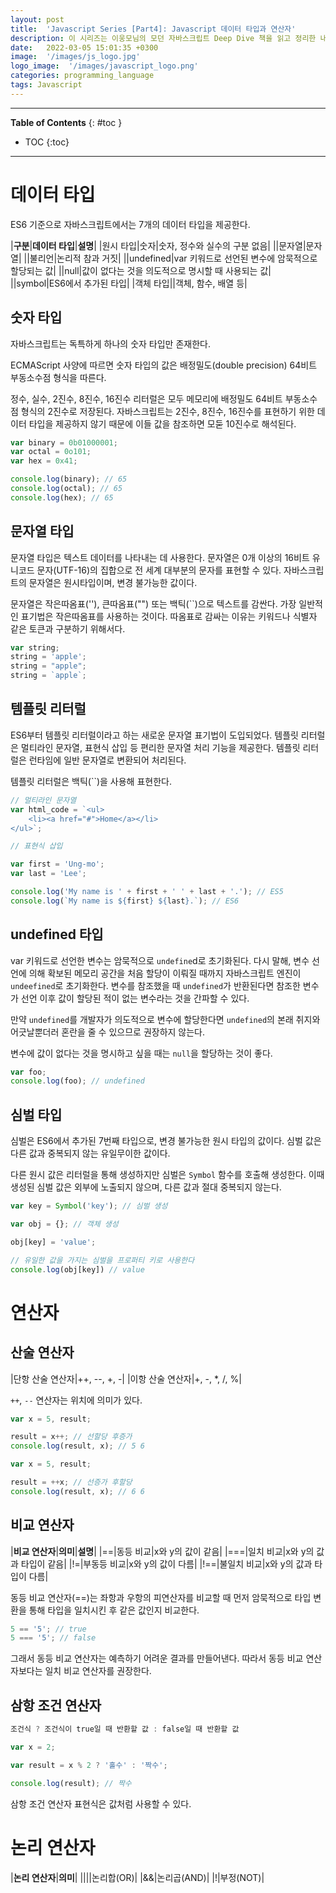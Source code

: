 ```yaml
---
layout: post
title:  'Javascript Series [Part4]: Javascript 데이터 타입과 연산자'
description: 이 시리즈는 이웅모님의 모던 자바스크립트 Deep Dive 책을 읽고 정리한 내용입니다.
date:   2022-03-05 15:01:35 +0300
image:  '/images/js_logo.jpg'
logo_image:  '/images/javascript_logo.png'
categories: programming_language
tags: Javascript
---
```

---

**Table of Contents**
{: #toc }
*  TOC
{:toc}

---


# 데이터 타입  

ES6 기준으로 자바스크립트에서는 7개의 데이터 타입을 제공한다.  

|**구분**|**데이터 타입**|**설명**|
|원시 타입|숫자|숫자, 정수와 실수의 구분 없음|
||문자열|문자열|
||불리언|논리적 참과 거짓|
||undefined|var 키워드로 선언된 변수에 암묵적으로 할당되는 값|
||null|값이 없다는 것을 의도적으로 명시할 때 사용되는 값|
||symbol|ES6에서 추가된 타입|
|객체 타입||객체, 함수, 배열 등|

## 숫자 타입

자바스크립트는 독특하게 하나의 숫자 타입만 존재한다.  

ECMAScript 사양에 따르면 숫자 타입의 값은 배정밀도(double precision) 64비트 부동소수점 형식을 따른다.  

정수, 실수, 2진수, 8진수, 16진수 리터럴은 모두 메모리에 배정밀도 64비트 부동소수점 형식의 2진수로 저장된다. 자바스크립트는 2진수, 8진수, 16진수를 표현하기 위한 데이터 타입을 제공하지 않기 때문에 이들 값을 참조하면 모둗 10진수로 해석된다.  

```js
var binary = 0b01000001;
var octal = 0o101;
var hex = 0x41;

console.log(binary); // 65
console.log(octal); // 65
console.log(hex); // 65
```

## 문자열 타입

문자열 타입은 텍스트 데이터를 나타내는 데 사용한다. 문자열은 0개 이상의 16비트 유니코드 문자(UTF-16)의 집합으로 전 세계 대부분의 문자를 표현할 수 있다. 자바스크립트의 문자열은 원시타입이며, 변경 불가능한 값이다.  

문자열은 작은따옴표(''), 큰따옴표("") 또는 백틱(``)으로 텍스트를 감싼다. 가장 일반적인 표기법은 작은따옴표를 사용하는 것이다. 따옴표로 감싸는 이유는 키워드나 식별자 같은 토큰과 구분하기 위해서다.  


```js
var string;
string = 'apple';
string = "apple";
string = `apple`;
```

## 템플릿 리터럴

ES6부터 템플릿 리터럴이라고 하는 새로운 문자열 표기법이 도입되었다. 템플릿 리터럴은 멀티라인 문자열, 표현식 삽입 등 편리한 문자열 처리 기능을 제공한다. 템플릿 리터럴은 런타임에 일반 문자열로 변환되어 처리된다.  

템플릿 리터럴은 백틱(``)을 사용해 표현한다.  

```js
// 멀티라인 문자열
var html_code = `<ul>
    <li><a href="#">Home</a></li>
</ul>`;
```

```js
// 표현식 삽입

var first = 'Ung-mo';
var last = 'Lee';

console.log('My name is ' + first + ' ' + last + '.'); // ES5
console.log(`My name is ${first} ${last}.`); // ES6
```

## undefined 타입

var 키워드로 선언한 변수는 암묵적으로 `undefine`d로 초기화된다. 다시 말해, 변수 선언에 의해 확보된 메모리 공간을 처음 할당이 이뤄질 때까지 자바스크립트 엔진이 `undeefined`로 초기화한다. 변수를 참조했을 때 `undefined`가 반환된다면 참조한 변수가 선언 이후 값이 할당된 적이 없는 변수라는 것을 간파할 수 있다.  

만약 `undefined`를 개발자가 의도적으로 변수에 할당한다면 `undefined`의 본래 취지와 어긋날뿐더러 혼란을 줄 수 있으므로 권장하지 않는다.  

변수에 값이 없다는 것을 명시하고 싶을 때는 `null`을 할당하는 것이 좋다.  

```js
var foo;
console.log(foo); // undefined
```

## 심벌 타입

심벌은 ES6에서 추가된 7번째 타입으로, 변경 불가능한 원시 타입의 값이다. 심벌 값은 다른 값과 중복되지 않는 유일무이한 값이다.  

다른 원시 값은 리터럴을 통해 생성하지만 심벌은 `Symbol` 함수를 호출해 생성한다. 이때 생성된 심벌 값은 외부에 노출되지 않으며, 다른 값과 절대 중복되지 않는다.  

```js
var key = Symbol('key'); // 심벌 생성

var obj = {}; // 객체 생성

obj[key] = 'value';

// 유일한 값을 가지는 심벌을 프로퍼티 키로 사용한다
console.log(obj[key]) // value
```

# 연산자

## 산술 연산자

|단항 산술 연산자|++, --, +, -|
|이항 산술 연산자|+, -, *, /, %|

`++`, `--` 연산자는 위치에 의미가 있다.  

```js
var x = 5, result;

result = x++; // 선할당 후증가
console.log(result, x); // 5 6
```

```js
var x = 5, result;

result = ++x; // 선증가 후할당
console.log(result, x); // 6 6
```

## 비교 연산자

|**비교 연산자**|**의미**|**설명**|
|==|동등 비교|x와 y의 값이 같음|
|===|일치 비교|x와 y의 값과 타입이 같음|
|!=|부동등 비교|x와 y의 값이 다름|
|!==|불일치 비교|x와 y의 값과 타입이 다름|

동등 비교 연산자(==)는 좌항과 우항의 피연산자를 비교할 때 먼저 암묵적으로 타입 변환을 통해 타입을 일치시킨 후 같은 값인지 비교한다.  

```js
5 == '5'; // true
5 === '5'; // false
```

그래서 동등 비교 연산자는 예측하기 어려운 결과를 만들어낸다. 따라서 동등 비교 연산자보다는 일치 비교 연산자를 권장한다.  

## 삼항 조건 연산자  

```js
조건식 ? 조건식이 true일 때 반환할 값 : false일 때 반환할 값
```

```js
var x = 2;

var result = x % 2 ? '홀수' : '짝수';

console.log(result); // 짝수
```

삼항 조건 연산자 표현식은 값처럼 사용할 수 있다.  

# 논리 연산자

|**논리 연산자**|**의미**|
|\|\||논리합(OR)|
|&&|논리곱(AND)|
|!|부정(NOT)|


